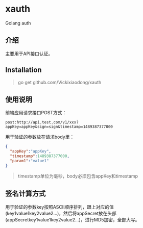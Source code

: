 # xauth
Golang auth

## 介绍
主要用于API接口认证。

## Installation
> go get github.com/Vickixiaodong/xauth

## 使用说明
前端应用请求接口POST方式：
```
post:http://api.test.com/v1/xxx?appKey=appKey&sign=sign&timestamp=1489387377000
```
用于验证的参数放在请求body里：
```json
{
  "appKey":"appKey",
  "timestamp":1489387377000,
  "param1":"value1"
}
```
> timestamp单位为毫秒，body必须包含appKey和timestamp

## 签名计算方式
用于验证的参数key按照ASCII顺序排列，跟上对应的值(key1value1key2value2...)，然后将appSecret放在头部(appSecretkey1value1key2value2...)，进行MD5加密，全部大写。

